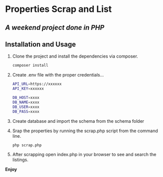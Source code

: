 # Properties Scrap and List
## _A weekend project done in PHP_


## Installation and Usage

1. Clone the project and install the dependencies via composer.

    ```sh
    composer install
    ```

2. Create .env file with the proper credentials...

    ```sh
    API_URL=https://xxxxxx
    API_KEY=xxxxxx
    
    DB_HOST=xxxx
    DB_NAME=xxxx
    DB_USER=xxxx
    DB_PASS=xxxx
    ```

3. Create database and import the schema from the schema folder

4. Srap the properties by running the scrap.php script from the command line.

    ```sh
    php scrap.php
    ```
5. After scrapping open index.php in your browser to see and search the listings.

**Enjoy**
